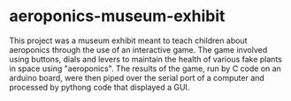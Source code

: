 # aeroponics-museum-exhibit

This project was a museum exhibit meant to teach children about aeroponics through the use of an interactive game. The game involved using buttons, dials and levers to maintain the health of various fake plants in space using "aeroponics". The results of the game, run by C code on an arduino board, were then piped over the serial port of a computer and processed by pythong code that displayed a GUI.
